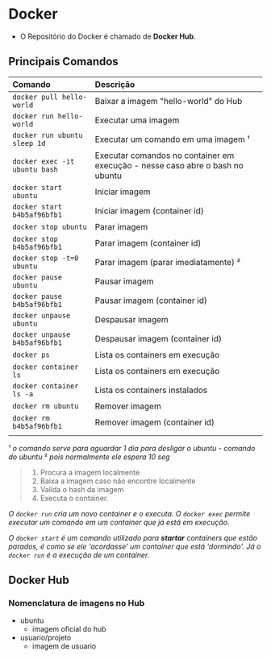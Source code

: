 # Docker

+ O Repositório do Docker é chamado de **Docker Hub**.

## Principais Comandos

| Comando | Descrição |
| :--- | :--- |
| `docker pull hello-world` | Baixar a imagem "hello-world" do Hub |
| `docker run hello-world`  | Executar uma imagem |
| `docker run ubuntu sleep 1d` | Executar um comando em uma imagem ¹ |
| `docker exec -it ubuntu bash` | Executar comandos no container em execução - nesse caso abre o bash no ubuntu |
| `docker start ubuntu`   | Iniciar imagem |
| `docker start b4b5af96bfb1` | Iniciar imagem (container id) |
| `docker stop ubuntu` | Parar imagem |
| `docker stop b4b5af96bfb1` | Parar imagem (container id) |
| `docker stop -t=0 ubuntu` | Parar imagem (parar imediatamente) ² |
| `docker pause ubuntu` | Pausar imagem |
| `docker pause b4b5af96bfb1` | Pausar imagem (container id) |
| `docker unpause ubuntu` | Despausar imagem |
| `docker unpause b4b5af96bfb1` | Despausar imagem (container id) |
| `docker ps` | Lista os containers em execução |
| `docker container ls` | Lista os containers em execução |
| `docker container ls -a` | Lista os containers instalados |
| `docker rm ubuntu` | Remover imagem |
| `docker rm b4b5af96bfb1` | Remover imagem (container id) |
|  |  |

¹ *o comando serve para aguardar 1 dia para desligar o ubuntu - comando do ubuntu*
² *pois normalmente ele espera 10 seg*

>1. Procura a imagem localmente
>2. Baixa a imagem caso não encontre localmente
>3. Valida o hash da imagem
>4. Executa o container.

*O `docker run` cria um novo container e o executa.*
*O `docker exec` permite executar um comando em um container que já está em execução.*

*O `docker start` é um comando utilizado para **startar** containers que estão parados, é como se ele 'acordasse' um container que está 'dormindo'.*
*Já o `docker run` é a execução de um container.*

## Docker Hub

### Nomenclatura de imagens no Hub

+ ubuntu
  + imagem oficial do hub
+ usuario/projeto
  + imagem de usuario
